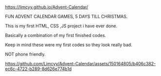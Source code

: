 https://limcyy.github.io/Advent-Calendar/
  
FUN ADVENT CALENDAR GAMES, 5 DAYS TILL CHRISTMAS.

This is my first HTML, CSS ,JS project i have ever done.

Basically a combination of my first finished codes.

Keep in mind these were my first codes so they look really bad.

NOT phone friendly.



https://github.com/Limcyy/Advent-Calendar/assets/150164805/b406c382-ec6c-4722-b289-8d626e774b1d


